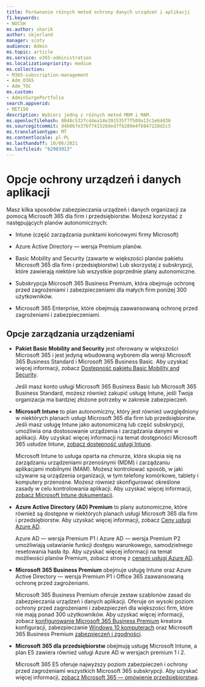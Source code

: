 ```yaml
---
title: Porównanie różnych metod ochrony danych urządzeń i aplikacji
f1.keywords:
- NOCSH
ms.author: sharik
author: skjerland
manager: scotv
audience: Admin
ms.topic: article
ms.service: o365-administration
ms.localizationpriority: medium
ms.collection:
- M365-subscription-management
- Adm_O365
- Adm_TOC
ms.custom:
- AdminSurgePortfolio
search.appverid:
- MET150
description: Wybierz jedną z różnych metod MDM i MAM.
ms.openlocfilehash: 8048c532fc44ea14e391535f7f509a13c1e64d36
ms.sourcegitcommit: d4b867e37bf741528ded7fb289e4f6847228d2c5
ms.translationtype: MT
ms.contentlocale: pl-PL
ms.lasthandoff: 10/06/2021
ms.locfileid: "62983913"
---
```

# <a name="options-for-protecting-your-devices-and-app-data"></a>Opcje ochrony urządzeń i danych aplikacji

Masz kilka sposobów zabezpieczania urządzeń i danych organizacji za pomocą Microsoft 365 dla firm i przedsiębiorstw. Możesz korzystać z następujących planów autonomicznych:

- Intune (część zarządzania punktami końcowymi firmy Microsoft)
- Azure Active Directory — wersja Premium planów.
- Basic Mobility and Security (zawarte w większości planów pakietu Microsoft 365 dla firm i przedsiębiorstw) Lub skorzystaj z subskrypcji, które zawierają niektóre lub wszystkie poprzednie plany autonomiczne.

- Subskrypcja Microsoft 365 Business Premium, która obejmuje ochronę przed zagrożeniami i zabezpieczeniami dla małych firm poniżej 300 użytkowników.
- Microsoft 365 Enterprise, które obejmują zaawansowaną ochronę przed zagrożeniami i zabezpieczeniami.

## <a name="device-management-options"></a>Opcje zarządzania urządzeniami

- **Pakiet Basic Mobility and Security** jest oferowany w większości Microsoft 365 i jest jedyną wbudowaną wyborem dla wersji Microsoft 365 Business Standard i Microsoft 365 Business Basic. Aby uzyskać więcej informacji, zobacz [Dostępność pakietu Basic Mobility and Security](../basic-mobility-security/choose-between-basic-mobility-and-security-and-intune.md#availability-of-basic-mobility-and-security-and-intune). 

    Jeśli masz konto usługi Microsoft 365 Business Basic lub Microsoft 365 Business Standard, możesz również zakupić usługę Intune, jeśli Twoja organizacja ma bardziej złożone potrzeby w zakresie zabezpieczeń.
 
- **Microsoft Intune** to plan autonomiczny, który jest również uwzględniony w niektórych planach usługi Microsoft 365 dla firm lub przedsiębiorstw. Jeśli masz usługę Intune jako autonomiczną lub część subskrypcji, umożliwia ona dostosowanie urządzenia i zarządzania danymi w aplikacji. Aby uzyskać więcej informacji na temat dostępności Microsoft 365 usłudze Intune, [zobacz dostępność usługi Intune](../basic-mobility-security/choose-between-basic-mobility-and-security-and-intune.md#availability-of-basic-mobility-and-security-and-intune).

    Microsoft Intune to usługa oparta na chmurze, która skupia się na zarządzaniu urządzeniami przenośnymi (MDM) i zarządzaniu aplikacjami mobilnymi (MAM). Możesz kontrolować sposób, w jaki używane są urządzenia organizacji, w tym telefony komórkowe, tablety i komputery przenośne. Możesz również skonfigurować określone zasady w celu kontrolowania aplikacji. Aby uzyskać więcej informacji, [zobacz Microsoft Intune dokumentacji](/mem/intune/).

- **Azure Active Directory (AD) Premium** to plany autonomiczne, które również są dostępne w niektórych planach usługi Microsoft 365 dla firm i przedsiębiorstw. Aby uzyskać więcej informacji, zobacz [Ceny usługi Azure AD](https://azure.microsoft.com/pricing/details/active-directory/).

     Azure AD — wersja Premium P1 i Azure AD — wersja Premium P2 umożliwiają ustawianie funkcji dostępu warunkowego, samodzielnego resetowania hasła itp. Aby uzyskać więcej informacji na temat możliwości planów Premium, zobacz stronę z [cenami usługi Azure AD](https://azure.microsoft.com/pricing/details/active-directory/).
- **Microsoft 365 Business Premium** obejmuje usługę Intune oraz Azure Active Directory — wersja Premium P1 i Office 365 zaawansowaną ochronę przed zagrożeniami. 
 
    Microsoft 365 Business Premium oferuje zestaw szablonów zasad do zabezpieczania urządzeń i danych aplikacji. Oferuje on wysoki poziom ochrony przed zagrożeniami i zabezpieczeń dla większości firm, które nie mają ponad 300 użytkowników. Aby uzyskać więcej informacji, zobacz [konfigurowanie Microsoft 365 Business Premium](../../business/set-up.md) kreatora konfiguracji, zabezpieczanie [Windows 10 komputerach](../../business/secure-win-10-pcs.md) oraz Microsoft 365 Business Premium [zabezpieczeń i zgodności](/security-and-compliance/security-your-business-data.md).

- **Microsoft 365 dla przedsiębiorstw** obejmują usługę Microsoft Intune, a plan E5 zawiera również usługi Azure AD w wersjach premium 1 i 2.

    Microsoft 365 E5 oferuje najwyższy poziom zabezpieczeń i ochrony przed zagrożeniami wszystkich Microsoft 365 subskrypcji. Aby uzyskać więcej informacji, [zobacz Microsoft 365 — omówienie przedsiębiorstwa](../../enterprise/microsoft-365-overview.md).